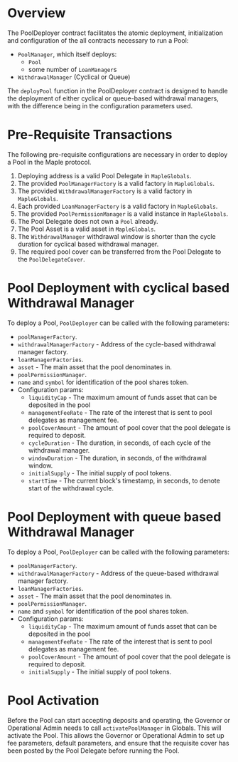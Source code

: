 # Overview

The PoolDeployer contract facilitates the atomic deployment, initialization and configuration of the all contracts necessary to run a Pool:
* `PoolManager`, which itself deploys:
  * `Pool`
  * some number of `LoanManager`s
* `WithdrawalManager` (Cyclical or Queue)

The `deployPool` function in the PoolDeployer contract is designed to handle the deployment of either cyclical or queue-based withdrawal managers, with the difference being in the configuration parameters used.

# Pre-Requisite Transactions

The following pre-requisite configurations are necessary in order to deploy a Pool in the Maple protocol.

1. Deploying address is a valid Pool Delegate in `MapleGlobals`.
2. The provided `PoolManagerFactory` is a valid factory in `MapleGlobals`.
3. The provided `WithdrawalManagerFactory` is a valid factory in `MapleGlobals`.
4. Each provided `LoanManagerFactory` is a valid factory in `MapleGlobals`.
5. The provided `PoolPermissionManager` is a valid instance in `MapleGlobals`.
6. The Pool Delegate does not own a `Pool` already.
7. The Pool Asset is a valid asset in `MapleGlobals`.
8. The `WithdrawalManager` withdrawal window is shorter than the cycle duration for cyclical based withdrawal manager.
9. The required pool cover can be transferred from the Pool Delegate to the `PoolDelegateCover`.

# Pool Deployment with cyclical based Withdrawal Manager

To deploy a Pool, `PoolDeployer` can be called with the following parameters:

* `poolManagerFactory`.
* `withdrawalManagerFactory` - Address of the cycle-based withdrawal manager factory.
* `loanManagerFactories`.
* `asset` - The main asset that the pool denominates in.
* `poolPermissionManager`.
* `name` and `symbol` for identification of the pool shares token.
* Configuration params:
  * `liquidityCap` - The maximum amount of funds asset that can be deposited in the pool
  * `managementFeeRate` - The rate of the interest that is sent to pool delegates as management fee.
  * `poolCoverAmount` - The amount of pool cover that the pool delegate is required to deposit.
  * `cycleDuration` - The duration, in seconds, of each cycle of the withdrawal manager.
  * `windowDuration` - The duration, in seconds, of the withdrawal window.
  * `initialSupply` - The initial supply of pool tokens.
  * `startTime` - The current block's timestamp, in seconds, to denote start of the withdrawal cycle.

# Pool Deployment with queue based Withdrawal Manager

To deploy a Pool, `PoolDeployer` can be called with the following parameters:

* `poolManagerFactory`.
* `withdrawalManagerFactory` - Address of the queue-based withdrawal manager factory.
* `loanManagerFactories`.
* `asset` - The main asset that the pool denominates in.
* `poolPermissionManager`.
* `name` and `symbol` for identification of the pool shares token.
* Configuration params:
  * `liquidityCap` - The maximum amount of funds asset that can be deposited in the pool
  * `managementFeeRate` - The rate of the interest that is sent to pool delegates as management fee.
  * `poolCoverAmount` - The amount of pool cover that the pool delegate is required to deposit.
  * `initialSupply` - The initial supply of pool tokens.

# Pool Activation

Before the Pool can start accepting deposits and operating, the Governor or Operational Admin needs to call `activatePoolManager` in Globals. This will activate the Pool. This allows the Governor or Operational Admin to set up fee parameters, default parameters, and ensure that the requisite cover has been posted by the Pool Delegate before running the Pool.
